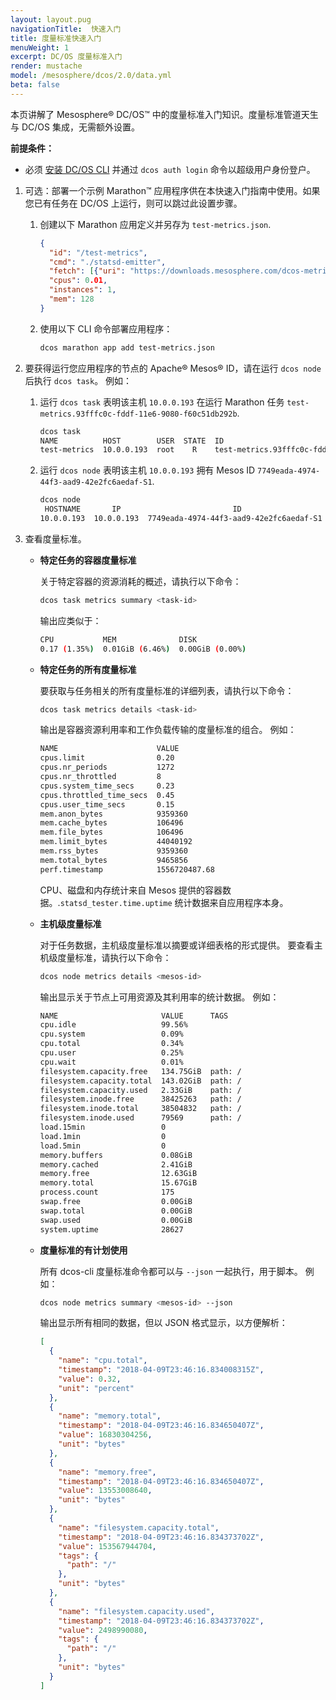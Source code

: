 ```yaml
---
layout: layout.pug
navigationTitle:  快速入门
title: 度量标准快速入门
menuWeight: 1
excerpt: DC/OS 度量标准入门
render: mustache
model: /mesosphere/dcos/2.0/data.yml
beta: false
---
```



本页讲解了 Mesosphere&reg; DC/OS&trade; 中的度量标准入门知识。度量标准管道天生与 DC/OS 集成，无需额外设置。

**前提条件：**

- 必须 [安装 DC/OS CLI](/mesosphere/dcos/cn/2.0/cli/install/) 并通过 `dcos auth login` 命令以超级用户身份登户。

1. 可选：部署一个示例 Marathon&trade; 应用程序供在本快速入门指南中使用。如果您已有任务在 DC/OS 上运行，则可以跳过此设置步骤。

    1. 创建以下 Marathon 应用定义并另存为 `test-metrics.json`.

        ```json
        {
          "id": "/test-metrics",
          "cmd": "./statsd-emitter",
          "fetch": [{"uri": "https://downloads.mesosphere.com/dcos-metrics/1.11.0/statsd-emitter", "executable": true}],
          "cpus": 0.01,
          "instances": 1,
          "mem": 128
        }
        ```

    1. 使用以下 CLI 命令部署应用程序：

        ```bash
        dcos marathon app add test-metrics.json
        ```

2. 要获得运行您应用程序的节点的 Apache&reg; Mesos&reg; ID，请在运行 `dcos node` 后执行 `dcos task`。
    例如：

    1. 运行 `dcos task` 表明该主机 `10.0.0.193` 在运行 Marathon 任务 `test-metrics.93fffc0c-fddf-11e6-9080-f60c51db292b`.

        ```bash
        dcos task
        NAME          HOST        USER  STATE  ID                                                  
        test-metrics  10.0.0.193  root    R    test-metrics.93fffc0c-fddf-11e6-9080-f60c51db292b  
        ```

    2. 运行 `dcos node` 表明该主机 `10.0.0.193` 拥有 Mesos ID `7749eada-4974-44f3-aad9-42e2fc6aedaf-S1`.

        ```bash
        dcos node
         HOSTNAME       IP                         ID                    
        10.0.0.193  10.0.0.193  7749eada-4974-44f3-aad9-42e2fc6aedaf-S1  
        ```

3. 查看度量标准。

    -   **<a name="container-metrics"></a>特定任务的容器度量标准**

        关于特定容器的资源消耗的概述，请执行以下命令：

        ```bash
        dcos task metrics summary <task-id>
        ```

        输出应类似于：

        ```bash
        CPU           MEM              DISK
        0.17 (1.35%)  0.01GiB (6.46%)  0.00GiB (0.00%)
        ```

    -   **<a name="task-metrics"></a>特定任务的所有度量标准**

        要获取与任务相关的所有度量标准的详细列表，请执行以下命令：

        ```bash
        dcos task metrics details <task-id>
        ```
        输出是容器资源利用率和工作负载传输的度量标准的组合。
        例如：

        ```bash
        NAME                      VALUE
        cpus.limit                0.20            
        cpus.nr_periods           1272            
        cpus.nr_throttled         8               
        cpus.system_time_secs     0.23            
        cpus.throttled_time_secs  0.45            
        cpus.user_time_secs       0.15            
        mem.anon_bytes            9359360         
        mem.cache_bytes           106496          
        mem.file_bytes            106496          
        mem.limit_bytes           44040192        
        mem.rss_bytes             9359360         
        mem.total_bytes           9465856      
        perf.timestamp            1556720487.68
        ```

        CPU、磁盘和内存统计来自 Mesos 提供的容器数据。.`statsd_tester.time.uptime`
        统计数据来自应用程序本身。

    -   **<a name="host-metrics"></a>主机级度量标准**

        对于任务数据，主机级度量标准以摘要或详细表格的形式提供。
        要查看主机级度量标准，请执行以下命令：

        ```bash
        dcos node metrics details <mesos-id>
        ```

        输出显示关于节点上可用资源及其利用率的统计数据。
        例如：

        ```bash
        NAME                       VALUE      TAGS
        cpu.idle                   99.56%
        cpu.system                 0.09%
        cpu.total                  0.34%
        cpu.user                   0.25%
        cpu.wait                   0.01%
        filesystem.capacity.free   134.75GiB  path: /
        filesystem.capacity.total  143.02GiB  path: /
        filesystem.capacity.used   2.33GiB    path: /
        filesystem.inode.free      38425263   path: /
        filesystem.inode.total     38504832   path: /
        filesystem.inode.used      79569      path: /
        load.15min                 0
        load.1min                  0
        load.5min                  0
        memory.buffers             0.08GiB
        memory.cached              2.41GiB
        memory.free                12.63GiB
        memory.total               15.67GiB
        process.count              175
        swap.free                  0.00GiB
        swap.total                 0.00GiB
        swap.used                  0.00GiB
        system.uptime              28627
        ```

    -   **<a name="script-metrics"></a>度量标准的有计划使用**

        所有 dcos-cli 度量标准命令都可以与 `--json` 一起执行，用于脚本。
        例如：

        ```bash
        dcos node metrics summary <mesos-id> --json
        ```

        输出显示所有相同的数据，但以 JSON 格式显示，以方便解析：

        ```json
        [
          {
            "name": "cpu.total",
            "timestamp": "2018-04-09T23:46:16.834008315Z",
            "value": 0.32,
            "unit": "percent"
          },
          {
            "name": "memory.total",
            "timestamp": "2018-04-09T23:46:16.834650407Z",
            "value": 16830304256,
            "unit": "bytes"
          },
          {
            "name": "memory.free",
            "timestamp": "2018-04-09T23:46:16.834650407Z",
            "value": 13553008640,
            "unit": "bytes"
          },
          {
            "name": "filesystem.capacity.total",
            "timestamp": "2018-04-09T23:46:16.834373702Z",
            "value": 153567944704,
            "tags": {
              "path": "/"
            },
            "unit": "bytes"
          },
          {
            "name": "filesystem.capacity.used",
            "timestamp": "2018-04-09T23:46:16.834373702Z",
            "value": 2498990080,
            "tags": {
              "path": "/"
            },
            "unit": "bytes"
          }
        ]
        ```